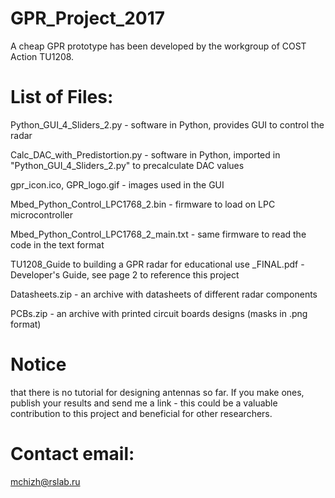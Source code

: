 # GPR_Project_2017
A cheap GPR prototype has been developed by the workgroup of COST Action TU1208.

# List of Files:
Python_GUI_4_Sliders_2.py      - software in Python, provides GUI to control the radar

Calc_DAC_with_Predistortion.py - software in Python, imported in "Python_GUI_4_Sliders_2.py" to precalculate DAC values

gpr_icon.ico,  GPR_logo.gif  - images used in the GUI

Mbed_Python_Control_LPC1768_2.bin      - firmware to load on LPC microcontroller

Mbed_Python_Control_LPC1768_2_main.txt - same firmware to read the code in the text format

TU1208_Guide to building a GPR radar for educational use _FINAL.pdf - Developer's Guide, see page 2 to reference this project

Datasheets.zip - an archive with datasheets of different radar components

PCBs.zip - an archive with printed circuit boards designs (masks in .png format)

# Notice 
that there is no tutorial for designing antennas so far. If you make ones, publish your results and send me a link - this could be a valuable contribution to this project and beneficial for other researchers.
# Contact email:
mchizh@rslab.ru




